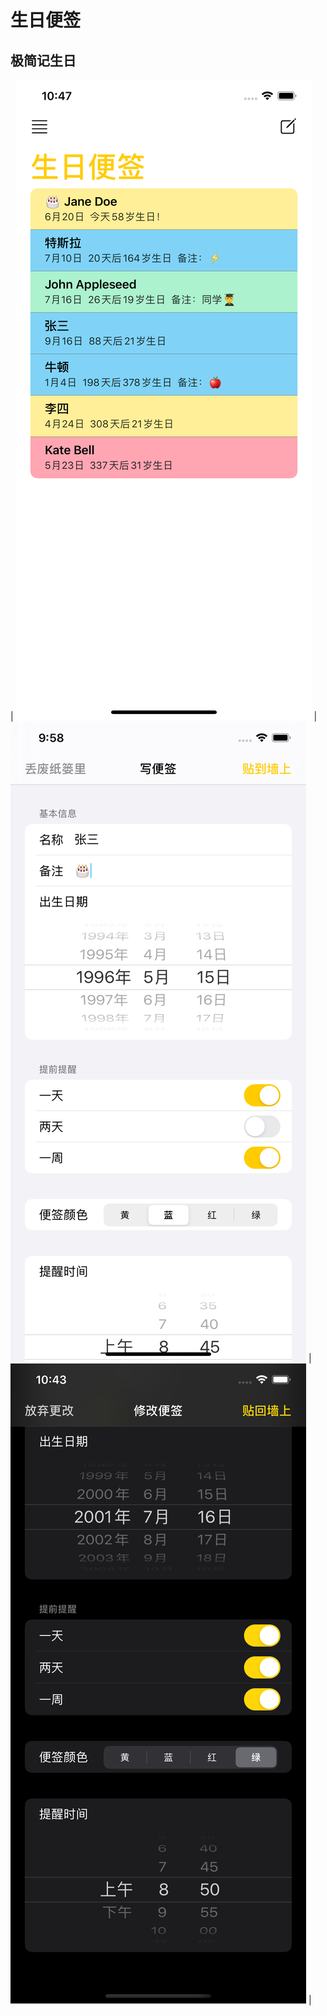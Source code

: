 # 生日便签

## 极简记生日

<div id='ibb-widget-root-1499441985'></div><script>(function(t,e,i,d){var o=t.getElementById(i),n=t.createElement(e);o.style.height=50;o.style.width=320;o.style.display='inline-block';n.id='ibb-widget',n.setAttribute('src',('https:'===t.location.protocol?'https://':'http://')+d),n.setAttribute('width','320'),n.setAttribute('height','50'),n.setAttribute('frameborder','0'),n.setAttribute('scrolling','no'),o.appendChild(n)})(document,'iframe','ibb-widget-root-1499441985',"banners.itunes.apple.com/banner.html?partnerId=&aId=&bt=catalog&t=catalog_white&id=1499441985&c=cn&l=zh-CHS&w=320&h=50&store=apps");</script>

| ![](/assets/list.png) | ![](/assets/write.png) | ![](/assets/dark.png) |

<a href="https://apps.apple.com/cn/app/%E7%94%9F%E6%97%A5%E4%BE%BF%E7%AD%BE/id1499441985?mt=8" style="display:inline-block;overflow:hidden;background:url(https://linkmaker.itunes.apple.com/zh-cn/badge-lrg.svg?releaseDate=2020-04-08&kind=iossoftware&bubble=ios_apps) no-repeat;width:135px;height:40px;"></a>
